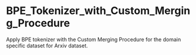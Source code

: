 # BPE_Tokenizer_with_Custom_Merging_Procedure
Apply BPE tokenizer with the Custom Merging Procedure for the domain specific dataset for Arxiv dataset.
